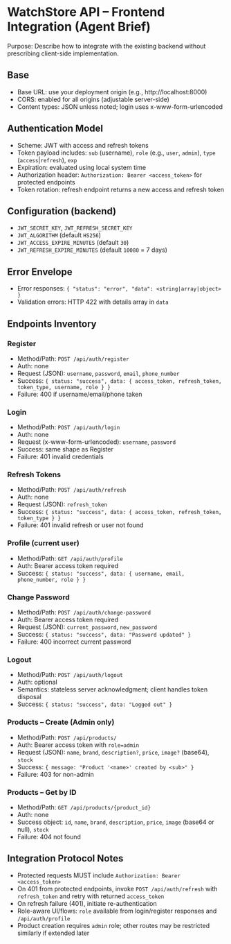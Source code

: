 # WatchStore API – Frontend Integration (Agent Brief)

Purpose: Describe how to integrate with the existing backend without prescribing client-side implementation.

## Base
- Base URL: use your deployment origin (e.g., http://localhost:8000)
- CORS: enabled for all origins (adjustable server-side)
- Content types: JSON unless noted; login uses x-www-form-urlencoded

## Authentication Model
- Scheme: JWT with access and refresh tokens
- Token payload includes: `sub` (username), `role` (e.g., `user`, `admin`), `type` (`access`|`refresh`), `exp`
- Expiration: evaluated using local system time
- Authorization header: `Authorization: Bearer <access_token>` for protected endpoints
- Token rotation: refresh endpoint returns a new access and refresh token

## Configuration (backend)
- `JWT_SECRET_KEY`, `JWT_REFRESH_SECRET_KEY`
- `JWT_ALGORITHM` (default `HS256`)
- `JWT_ACCESS_EXPIRE_MINUTES` (default `30`)
- `JWT_REFRESH_EXPIRE_MINUTES` (default `10080` = 7 days)

## Error Envelope
- Error responses: `{ "status": "error", "data": <string|array|object> }`
- Validation errors: HTTP 422 with details array in `data`

## Endpoints Inventory

### Register
- Method/Path: `POST /api/auth/register`
- Auth: none
- Request (JSON): `username`, `password`, `email`, `phone_number`
- Success: `{ status: "success", data: { access_token, refresh_token, token_type, username, role } }`
- Failure: 400 if username/email/phone taken

### Login
- Method/Path: `POST /api/auth/login`
- Auth: none
- Request (x-www-form-urlencoded): `username`, `password`
- Success: same shape as Register
- Failure: 401 invalid credentials

### Refresh Tokens
- Method/Path: `POST /api/auth/refresh`
- Auth: none
- Request (JSON): `refresh_token`
- Success: `{ status: "success", data: { access_token, refresh_token, token_type } }`
- Failure: 401 invalid refresh or user not found

### Profile (current user)
- Method/Path: `GET /api/auth/profile`
- Auth: Bearer access token required
- Success: `{ status: "success", data: { username, email, phone_number, role } }`

### Change Password
- Method/Path: `POST /api/auth/change-password`
- Auth: Bearer access token required
- Request (JSON): `current_password`, `new_password`
- Success: `{ status: "success", data: "Password updated" }`
- Failure: 400 incorrect current password

### Logout
- Method/Path: `POST /api/auth/logout`
- Auth: optional
- Semantics: stateless server acknowledgment; client handles token disposal
- Success: `{ status: "success", data: "Logged out" }`

### Products – Create (Admin only)
- Method/Path: `POST /api/products/`
- Auth: Bearer access token with `role=admin`
- Request (JSON): `name`, `brand`, `description?`, `price`, `image?` (base64), `stock`
- Success: `{ message: "Product '<name>' created by <sub>" }`
- Failure: 403 for non-admin

### Products – Get by ID
- Method/Path: `GET /api/products/{product_id}`
- Auth: none
- Success object: `id`, `name`, `brand`, `description`, `price`, `image` (base64 or null), `stock`
- Failure: 404 not found

## Integration Protocol Notes
- Protected requests MUST include `Authorization: Bearer <access_token>`
- On 401 from protected endpoints, invoke `POST /api/auth/refresh` with `refresh_token` and retry with returned `access_token`
- On refresh failure (401), initiate re-authentication
- Role-aware UI/flows: `role` available from login/register responses and `/api/auth/profile`
- Product creation requires `admin` role; other routes may be restricted similarly if extended later
